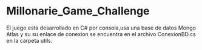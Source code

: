 # Millonarie_Game_Challenge

El juego esta desarrollado en C# por consola,usa una base de datos  Mongo Atlas  y su su enlace de conexion se encuentra en el archivo ConexionBD.cs en la carpeta utils.

